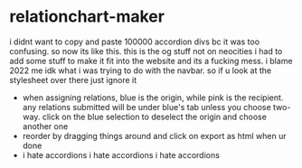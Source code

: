 # relationchart-maker
 
i didnt want to copy and paste 100000 accordion divs bc it was too confusing. so now its like this. this is the og stuff not on neocities i had to add some stuff to make it fit into the website and its a fucking mess. i blame 2022 me idk what i was trying to do with the navbar. so if u look at the stylesheet over there just ignore it 

- when assigning relations, blue is the origin, while pink is the recipient. any relations submitted will be under blue's tab unless you choose two-way. click on the blue selection to deselect the origin and choose another one
- reorder by dragging things around and click on export as html when ur done
- i hate accordions i hate accordions i hate accordions
